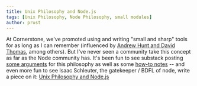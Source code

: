 ```yaml
---
title: Unix Philosophy and Node.js
tags: [Unix Philosophy, Node Philosophy, small modules]
author: prust
---
```


At Cornerstone, we've promoted using and writing "small and sharp" tools for as long as I can remember (influenced by [Andrew Hunt and David Thomas][1], among others). But I've never seen a community take this concept as far as the Node community has. It's been fun to see substack posting [some arguments][2] for this philosophy as well as some [how-to notes][3] -- and even more fun to see Isaac Schleuter, the gatekeeper / BDFL of node, write a piece on it: [Unix Philosophy and Node.js][4] 

[1]: http://pragprog.com/the-pragmatic-programmer
[2]: http://substack.net/many_things
[3]: http://substack.net/how_I_write_modules
[4]: http://blog.izs.me/post/48281998870/unix-philosophy-and-node-js